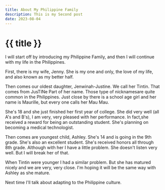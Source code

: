 ```yaml
---
title: About My Philippine Family
description: This is my Second post
date: 2023-08-04
---
```

<h1 class="text-center">{{ title }}</h1>
<div class="ml-10">  
I will start off by introducing my Philippine Family,
and then I will continue with my life in the Philippines.

First, there is my wife, Jenny. She is my one and only, the love of my life, and also known as my better half.

Then comes our oldest daughter, Jenwinah-Justine.
We call her Tintin. That comes from JusTINe Part of her name. Those type of nicknamesare quite common in the Philippines. Just close by there is a school age girl and her name is Maurille, but every one calls her Mau Mau.

She's 18 and she just finished her first year of college. She did very well (all A's and B's), I am very, very pleased with her performance. In fact,she received a reward for being an outstanding student. She's planning on becoming a medical technologist.

Then comes are youngest child, Ashley. She's 14 and is going in the 9th grade. She's also an excellent student. She's received honors all through 8th grade. 
Although with her I have a little problem. She doesn't listen very well. But I will break her of that.

When Tintin were younger I had a similar problem. But she has matured nicely and we are very, very close. I'm hoping it will be the same way with Ashley as she mature.

Next time I'll talk about adapting to the Philippine culture.

</div>
